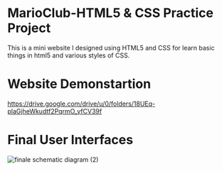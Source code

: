 # MarioClub-HTML5 & CSS Practice Project
This is a mini website I designed using HTML5 and CSS for learn basic things in html5 and various styles of CSS.

# Website Demonstartion
https://drive.google.com/drive/u/0/folders/18UEq-plaGjheWkudtf2PqrmO_yfCV39f

# Final User Interfaces
![finale schematic diagram (2)](https://github.com/seefaBanu/Automated-Coconut-Expert/assets/114132712/3ca570b8-386e-40a6-86f2-75389765807c)


